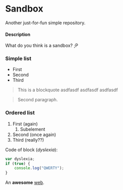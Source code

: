 Sandbox
=======

Another just-for-fun simple repository.

#### Description

What do you think is a sandbox? ;P

### Simple list
* First
* Second
* Third

> This is a blockquote
asdfasdf
asdfasdf
asdfasdf

> Second paragraph.

### Ordered list
1. First (again)
    1. Subelement
2. Second (once again)
3. Third (really??)

Code of block (_dyslexia_):

```javascript
var dyslexia; 
if (true) { 
    console.log("QWERTY"); 
}
```

An __awesome__ [web](http://www.asdf.com).